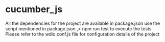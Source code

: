 # cucumber_js

All the dependencies for the project are available in package.json
use the script mentioned in package.json ,> npm run test to execute the tests
Please refer to the wdio.conf.js file for configuration details of the project
